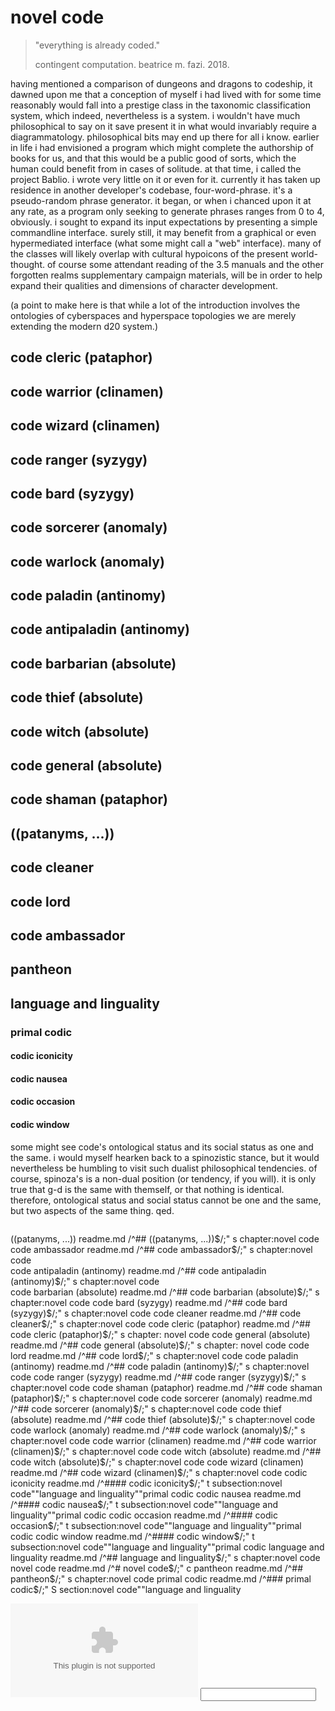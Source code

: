 <!--
@TAG_FILE_FORMAT	2	/extended format; -|-format=1 will not append ;" to lines/
@TAG_FILE_SORTED	1	/0=unsorted, 1=sorted, 2=foldcase/
@TAG_OUTPUT_EXCMD	mixed	/number, pattern, mixed, or combineV2/
@TAG_OUTPUT_FILESEP	slash	/slash or backslash/
@TAG_OUTPUT_MODE	u-ctags	/u-ctags or e-ctags/
@TAG_PATTERN_LENGTH_LIMIT	96	/0 for no limit/
@TAG_PROC_CWD	/Users/nerdfiles/Projects/novel-code/	//
@TAG_PROGRAM_AUTHOR	Universal Ctags Team	//
@TAG_PROGRAM_NAME	Universal Ctags	/Derived from Exuberant Ctags/
@TAG_PROGRAM_URL	https://ctags.io/	/official site/
@TAG_PROGRAM_VERSION	5.9.0	//
-->

# novel code

> "everything is already coded."
>
> contingent computation. beatrice m. fazi. 2018.

having mentioned a comparison of dungeons and dragons to codeship, it dawned
upon me that a conception of myself i had lived with for some time reasonably
would fall into a prestige class in the taxonomic classification system, which
indeed, nevertheless is a system. i wouldn't have much philosophical to say on
it save present it in what would invariably require a diagrammatology. philosophical 
bits may end up there for all i know. earlier in life i had envisioned a program
which might complete the authorship of books for us, and that this would be
a public good of sorts, which the human could benefit from in cases of solitude.
at that time, i called the project Bablio. i wrote very little on it or even
for it. currently it has taken up residence in another developer's codebase,
four-word-phrase. it's a pseudo-random phrase generator. it began, or when
i chanced upon it at any rate, as a program only seeking to generate
phrases ranges from 0 to 4, obviously. i sought to expand its input
expectations by presenting a simple commandline interface. surely still,
it may benefit from a graphical or even hypermediated interface
(what some might call a "web" interface). many of the classes will likely
overlap with cultural hypoicons of the present world-thought. of course
some attendant reading of the 3.5 manuals and the other forgotten realms
supplementary campaign materials, will be in order to help expand their
qualities and dimensions of character development.

(a point to make here is that while a lot of the introduction involves
the ontologies of cyberspaces and hyperspace topologies we are
merely extending the modern d20 system.)

## code cleric (pataphor)
## code warrior (clinamen)
## code wizard (clinamen)
## code ranger (syzygy)
## code bard (syzygy)
## code sorcerer (anomaly)
## code warlock (anomaly)
## code paladin (antinomy)
## code antipaladin (antinomy)
## code barbarian (absolute)
## code thief (absolute)
## code witch (absolute)
## code general (absolute)
## code shaman (pataphor)
## ((patanyms, ...))

## code cleaner
## code lord
## code ambassador

## pantheon

## language and linguality

### primal codic

#### codic iconicity

#### codic nausea

#### codic occasion

#### codic window

some might see code's ontological status and its social status as one and the 
same. i would myself hearken back to a spinozistic stance, but it would 
nevertheless be humbling to visit such dualist philosophical tendencies. of 
course, spinoza's is a non-dual position (or tendency, if you will). it is 
only true that g-d is the same with themself, or that nothing is identical. 
therefore, ontological status and social status cannot be one and the same, 
but two aspects of the same thing. 
qed.

```

```

<!-- EOF -->

<div id="toc">

  <aside id="an-aside" is="aRb"></aside>

  <div class="patanyms">((patanyms, ...))	readme.md	/^## ((patanyms, ...))$/;" 
  s	chapter:novel code</div>
  <div class="code-ambassador">code ambassador	readme.md	/^## code ambassador$/;"	s	
  chapter:novel code</div>
  <div class="code-antipaladin">code antipaladin (antinomy)	readme.md	/^## code 
  antipaladin (antinomy)$/;"	s	chapter:novel code</div>
  code barbarian (absolute)	readme.md	/^## code barbarian (absolute)$/;"	s	
  chapter:novel code
  code bard (syzygy)	readme.md	/^## code bard (syzygy)$/;"	s	chapter:novel 
  code
  code cleaner	readme.md	/^## code cleaner$/;"	s	chapter:novel code
  code cleric (pataphor)	readme.md	/^## code cleric (pataphor)$/;"	s	chapter:
  novel code
  code general (absolute)	readme.md	/^## code general (absolute)$/;"	s	chapter:
  novel code
  code lord	readme.md	/^## code lord$/;"	s	chapter:novel code
  code paladin (antinomy)	readme.md	/^## code paladin (antinomy)$/;"	s	chapter:novel code
  code ranger (syzygy)	readme.md	/^## code ranger (syzygy)$/;"	s	chapter:novel code
  code shaman (pataphor)	readme.md	/^## code shaman (pataphor)$/;"	s	chapter:novel code
  code sorcerer (anomaly)	readme.md	/^## code sorcerer (anomaly)$/;"	s	chapter:novel code
  code thief (absolute)	readme.md	/^## code thief (absolute)$/;"	s	chapter:novel code
  code warlock (anomaly)	readme.md	/^## code warlock (anomaly)$/;"	s	chapter:novel code
  code warrior (clinamen)	readme.md	/^## code warrior (clinamen)$/;"	s	chapter:novel code
  code witch (absolute)	readme.md	/^## code witch (absolute)$/;"	s	chapter:novel code
  code wizard (clinamen)	readme.md	/^## code wizard (clinamen)$/;"	s	chapter:novel code
  codic iconicity	readme.md	/^#### codic iconicity$/;"	t	subsection:novel code""language and linguality""primal codic
  codic nausea	readme.md	/^#### codic nausea$/;"	t	subsection:novel code""language and linguality""primal codic
  codic occasion	readme.md	/^#### codic occasion$/;"	t	subsection:novel code""language and linguality""primal codic
  codic window	readme.md	/^#### codic window$/;"	t	subsection:novel code""language and linguality""primal codic
  language and linguality	readme.md	/^## language and linguality$/;"	s	chapter:novel code
  novel code	readme.md	/^# novel code$/;"	c
  pantheon	readme.md	/^## pantheon$/;"	s	chapter:novel code
  primal codic	readme.md	/^### primal codic$/;"	S	section:novel code""language and linguality

  <data value="aRc"></data>
  <already-an-identity namespace="aRa"></already-an-identity>
  <object data="tttzzz" type="zzzttt" validity="aRd"></object>
  <label for="zzzttt" aria-label="aRe"></label>
  <input type="text" name="aRg" />

  <!--
  --regex-html=/value="([A-Za-z0-9_-]+)"/\1/d,datum,data/
  --regex-html=/namespace="([A-Za-z0-9_-]+)"/\1/i,id,identities,unities,entities/
  --regex-html=/validity="([A-Za-z0-9_-]+)"/\1/o,object,objects/
  --regex-html=/aria-label="([A-Za-z0-9_-]+)"/\1/t,tag,tags/
  --regex-html=/is="([A-Za-z0-9_-]+)"/\1/v,variable,variables/
  --regex-html=/name="([A-Za-z0-9_-]+)"/\1/s,slot,slots/
  -->

</div>
